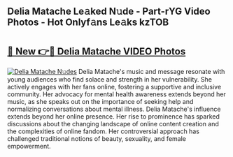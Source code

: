 ## Delia Matache Le𝚊ked N𝚞de - Part-rYG Video Photos - Hot Onlyf𝚊ns Le𝚊ks kzTOB

# <h2><a href="http://ab43545.deff.icu/?id=Delia+Matache">🔗 New 👉🔴 Delia Matache VIDEO Photos</a></h2>

[![Delia Matache N𝚞des](https://i.imgur.com/rIISA9y.gif)](http://ab43545.deff.icu/?id=Delia+Matache)
Delia Matache's music and message resonate with young audiences who find solace and strength in her vulnerability. She actively engages with her fans online, fostering a supportive and inclusive community. Her advocacy for mental health awareness extends beyond her music, as she speaks out on the importance of seeking help and normalizing conversations about mental illness. Delia Matache's influence extends beyond her online presence. Her rise to prominence has sparked discussions about the changing landscape of online content creation and the complexities of online fandom. Her controversial approach has challenged traditional notions of beauty, sexuality, and female empowerment.
